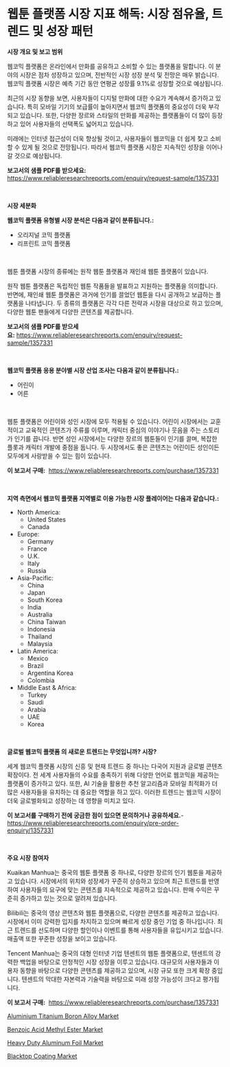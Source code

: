 <p><h1>웹툰 플랫폼 시장 지표 해독: 시장 점유율, 트렌드 및 성장 패턴</h1></p><p><strong>시장 개요 및 보고 범위</strong></p>
<p><p>웹코믹 플랫폼은 온라인에서 만화를 공유하고 소비할 수 있는 플랫폼을 말합니다. 이 분야의 시장은 점차 성장하고 있으며, 전반적인 시장 성장 분석 및 전망은 매우 밝습니다. 웹코믹 플랫폼 시장은 예측 기간 동안 연평균 성장률 9.1%로 성장할 것으로 예상됩니다.</p><p>최근의 시장 동향을 보면, 사용자들이 디지털 만화에 대한 수요가 계속해서 증가하고 있습니다. 특히 모바일 기기의 보급률이 높아지면서 웹코믹 플랫폼의 중요성이 더욱 부각되고 있습니다. 또한, 다양한 장르와 스타일의 만화를 제공하는 플랫폼들이 더 많이 등장하고 있어 사용자들의 선택폭도 넓어지고 있습니다.</p><p>미래에는 인터넷 접근성이 더욱 향상될 것이고, 사용자들이 웹코믹을 더 쉽게 찾고 소비할 수 있게 될 것으로 전망됩니다. 따라서 웹코믹 플랫폼 시장은 지속적인 성장을 이어나갈 것으로 예상됩니다.</p></p>
<p><strong>보고서의 샘플 PDF를 받으세요:</strong> <a href="https://www.reliableresearchreports.com/enquiry/request-sample/1357331">https://www.reliableresearchreports.com/enquiry/request-sample/1357331</a></p>
<p>&nbsp;</p>
<p><strong>시장 세분화</strong></p>
<p><strong>웹코믹 플랫폼 유형별 시장 분석은 다음과 같이 분류됩니다.:</strong></p>
<p><ul><li>오리지널 코믹 플랫폼</li><li>리프린트 코믹 플랫폼</li></ul></p>
<p>&nbsp;</p>
<p><p>웹툰 플랫폼 시장의 종류에는 원작 웹툰 플랫폼과 재인쇄 웹툰 플랫폼이 있습니다. </p><p>원작 웹툰 플랫폼은 독립적인 웹툰 작품들을 발표하고 지원하는 플랫폼을 의미합니다. 반면에, 재인쇄 웹툰 플랫폼은 과거에 인기를 끌었던 웹툰을 다시 공개하고 보급하는 플랫폼을 나타냅니다. 두 종류의 플랫폼은 각각 다른 전략과 시장을 대상으로 하고 있으며, 다양한 웹툰 팬들에게 다양한 콘텐츠를 제공합니다.</p></p>
<p><strong>보고서의 샘플 PDF를 받으세요:</strong>&nbsp;<a href="https://www.reliableresearchreports.com/enquiry/request-sample/1357331">https://www.reliableresearchreports.com/enquiry/request-sample/1357331</a></p>
<p>&nbsp;</p>
<p><strong> 웹코믹 플랫폼 응용 분야별 시장 산업 조사는 다음과 같이 분류됩니다.:</strong></p>
<p><ul><li>어린이</li><li>어른</li></ul></p>
<p>&nbsp;</p>
<p><p>웹툰 플랫폼은 어린이와 성인 시장에 모두 적용될 수 있습니다. 어린이 시장에서는 교훈적이고 교육적인 콘텐츠가 주류를 이루며, 캐릭터 중심의 이야기나 웃음을 주는 스토리가 인기를 끕니다. 반면 성인 시장에서는 다양한 장르의 웹툰들이 인기를 끌며, 복잡한 플롯과 캐릭터 개발에 중점을 둡니다. 두 시장에서도 좋은 콘텐츠는 어린이든 성인이든 모두에게 사랑받을 수 있는 힘이 있습니다.</p></p>
<p><strong>이 보고서 구매:</strong>&nbsp; <a href="https://www.reliableresearchreports.com/purchase/1357331">https://www.reliableresearchreports.com/purchase/1357331</a></p>
<p>&nbsp;</p>
<p><strong>지역 측면에서 웹코믹 플랫폼 지역별로 이용 가능한 시장 플레이어는 다음과 같습니다.:</strong></p>
<p><ul>
    <li>
        North America:
        <ul>
            <li>United States</li>
            <li>Canada</li>
        </ul>
    </li>
    <li>
        Europe:
        <ul>
            <li>Germany</li>
            <li>France</li>
            <li>U.K.</li>
            <li>Italy</li>
            <li>Russia</li>
        </ul>
    </li>
    <li>
        Asia-Pacific:
        <ul>
            <li>China</li>
            <li>Japan</li>
            <li>South Korea</li>
            <li>India</li>
            <li>Australia</li>
            <li>China Taiwan</li>
            <li>Indonesia</li>
            <li>Thailand</li>
            <li>Malaysia</li>
        </ul>
    </li>
    <li>
        Latin America:
        <ul>
            <li>Mexico</li>
            <li>Brazil</li>
            <li>Argentina Korea</li>
            <li>Colombia</li>
        </ul>
    </li>
    <li>
        Middle East & Africa:
        <ul>
            <li>Turkey</li>
            <li>Saudi</li>
            <li>Arabia</li>
            <li>UAE</li>
            <li>Korea</li>
        </ul>
    </li>
    </ul></p>
<p>&nbsp;</p>
<p><strong>글로벌 웹코믹 플랫폼 의 새로운 트렌드는 무엇입니까? 시장?</strong></p>
<p><p>세계 웹코믹 플랫폼 시장의 신흥 및 현재 트렌드 중 하나는 다국어 지원과 글로벌 콘텐츠 확장이다. 전 세계 사용자들의 수요를 충족하기 위해 다양한 언어로 웹코믹을 제공하는 플랫폼이 증가하고 있다. 또한, AI 기술을 활용한 추천 알고리즘과 모바일 최적화가 더 많은 사용자들을 유치하는 데 중요한 역할을 하고 있다. 이러한 트렌드는 웹코믹 시장이 더욱 글로벌화되고 성장하는 데 영향을 미치고 있다.</p></p>
<p><strong>이 보고서를 구매하기 전에 궁금한 점이 있으면 문의하거나 공유하세요.</strong>- <a href="https://www.reliableresearchreports.com/enquiry/pre-order-enquiry/1357331">https://www.reliableresearchreports.com/enquiry/pre-order-enquiry/1357331</a></p>
<p>&nbsp;</p>
<p><strong>주요 시장 참여자</strong></p>
<p><p>Kuaikan Manhua는 중국의 웹툰 플랫폼 중 하나로, 다양한 장르의 인기 웹툰을 제공하고 있습니다. 시장에서의 위치와 성장세가 꾸준히 상승하고 있으며 최근 트렌드를 반영하여 사용자들의 요구에 맞는 콘텐츠를 지속적으로 제공하고 있습니다. 판매 수익은 꾸준히 증가하고 있는 것으로 알려져 있습니다. </p><p>Bilibili는 중국의 영상 콘텐츠와 웹툰 플랫폼으로, 다양한 콘텐츠를 제공하고 있습니다. 시장에서 이미 강력한 입지를 차지하고 있으며 빠르게 성장 중인 기업 중 하나입니다. 최근 트렌드를 선도하며 다양한 할인이나 이벤트를 통해 사용자들을 유입시키고 있습니다. 매출액 또한 꾸준한 성장을 보이고 있습니다.</p><p>Tencent Manhua는 중국의 대형 인터넷 기업 텐센트의 웹툰 플랫폼으로, 텐센트의 강력한 백업을 바탕으로 안정적인 시장 성장을 이루고 있습니다. 대규모의 사용자들과 이용자 동향을 바탕으로 다양한 콘텐츠를 제공하고 있으며, 시장 규모 또한 크게 확장 중입니다. 텐센트의 막대한 자본력과 기술력을 바탕으로 미래 성장 가능성이 크다고 평가됩니다.</p></p>
<p><strong>이 보고서 구매:</strong>&nbsp;&nbsp;<a href="https://www.reliableresearchreports.com/purchase/1357331">https://www.reliableresearchreports.com/purchase/1357331</a></p>
<p><p><a href="https://issuu.com/reportprime-2/docs/aluminium-titanium-boron-alloy-market-size-2030.pp">Aluminium Titanium Boron Alloy Market</a></p><p><a href="https://github.com/guneycigdem35/Market-Research-Report-List-2/blob/main/benzoic-acid-methyl-ester-market.md">Benzoic Acid Methyl Ester Market</a></p><p><a href="https://github.com/Paul14Anderson63/Market-Research-Report-List-3/blob/main/heavy-duty-aluminum-foil-market.md">Heavy Duty Aluminum Foil Market</a></p><p><a href="https://issuu.com/reportprime-2/docs/blacktop-coating-market-size-2030.pptx">Blacktop Coating Market</a></p></p>
